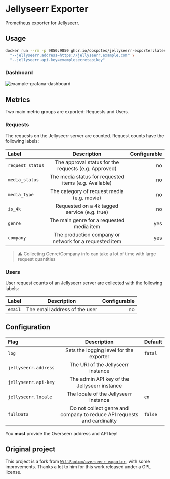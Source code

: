 # Jellyseerr Exporter

Prometheus exporter for [Jellyseerr](https://github.com/Fallenbagel/jellyseerr).

## Usage

```bash
docker run --rm -p 9850:9850 ghcr.io/opspotes/jellyseerr-exporter:latest \
  "--jellyseerr.address=https://jellyseerr.example.com" \
  "--jellyseerr.api-key=examplesecretapikey"
```

### Dashboard

![example-grafana-dashboard](./grafana/dashboard.png)

## Metrics

Two main metric groups are exported: Requests and Users.

### Requests

The requests on the Jellyseerr server are counted. Request counts have the following labels:

| Label            |                      Description                       | Configurable |
| :--------------- | :----------------------------------------------------: | -----------: |
| `request_status` |  The approval status for the requests (e.g. Approved)  |           no |
| `media_status`   | The media status for requested items (e.g. Available)  |           no |
| `media_type`     |       The category of request media (e.g. movie)       |           no |
| `is_4k`          |      Requested on a 4k tagged service (e.g. true)      |           no |
| `genre`          |       The main genre for a requested media item        |          yes |
| `company`        | The production company or network for a requested item |          yes |

> ⚠️ Collecting Genre/Company info can take a lot of time with large request quantities

### Users

User request counts of an Jellyseerr server are collected with the following labels:

| Label   |          Description          | Configurable |
| :------ | :---------------------------: | -----------: |
| `email` | The email address of the user |           no |

## Configuration

| Flag                 |                               Description                               | Default |
| :------------------- | :---------------------------------------------------------------------: | :------ |
| `log`                |                 Sets the logging level for the exporter                 | `fatal` |
| `jellyseerr.address` |                   The URI of the Jellyseerr instance                    |         |
| `jellyseerr.api-key` |              The admin API key of the Jellyseerr instance               |         |
| `jellyseerr.locale`  |                  The locale of the Jellyseerr instance                  | `en`    |
| `fullData`           | Do not collect genre and company to reduce API requests and cardinality | `false` |

You **must** provide the Overseerr address and API key!

## Original project

This project is a fork from [`WillFantom/overseerr-exporter`](https://github.com/WillFantom/overseerr-exporter), with some improvements. Thanks a lot to him for this work released under a GPL license.
